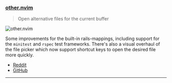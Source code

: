 <h3 id="update-other.nvim">
    <a href="#update-other.nvim">
        <span class="icon-text">
            <span class="icon">
                <i class="fa-solid fa-book"></i>
            </span>
            <span>other.nvim</span>
        </span>
    </a>
</h3>

> Open alternative files for the current buffer

![other.nvim](https://user-images.githubusercontent.com/506592/200201311-efface4d-248b-4d55-8cd6-8b4db6238425.png)

Some improvements for the built-in rails-mappings, including support for the `minitest` and `rspec` test frameworks.
There's also a visual overhaul of the file picker which now support shortcut keys to open the desired file more quickly.

- [Reddit](https://www.reddit.com/r/neovim/comments/ynuqe4/update_to_othernvim_extensive_rails_mappings_and/)
- [GitHub](https://github.com/rgroli/other.nvim)

---
